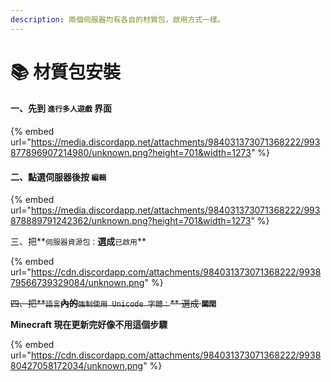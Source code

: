 ```yaml
---
description: 兩個伺服器均有各自的材質包，啟用方式一樣。
---
```


# 📚 材質包安裝

#### 一、先到 **`進行多人遊戲`** 界面

{% embed url="https://media.discordapp.net/attachments/984031373071368222/993877896907214980/unknown.png?height=701&width=1273" %}

#### 二、點選伺服器後按 **`編輯`**

{% embed url="https://media.discordapp.net/attachments/984031373071368222/993878889791242362/unknown.png?height=701&width=1273" %}

三、把**`伺服器資源包：`**選成**`已啟用`**

{% embed url="https://cdn.discordapp.com/attachments/984031373071368222/993879566739329084/unknown.png" %}

~~四、把**`語言`**內的**`強制使用 Unicode 字體：`** 選成 **`關閉`**~~

**Minecraft 現在更新完好像不用這個步驟**

{% embed url="https://cdn.discordapp.com/attachments/984031373071368222/993880427058172034/unknown.png" %}

